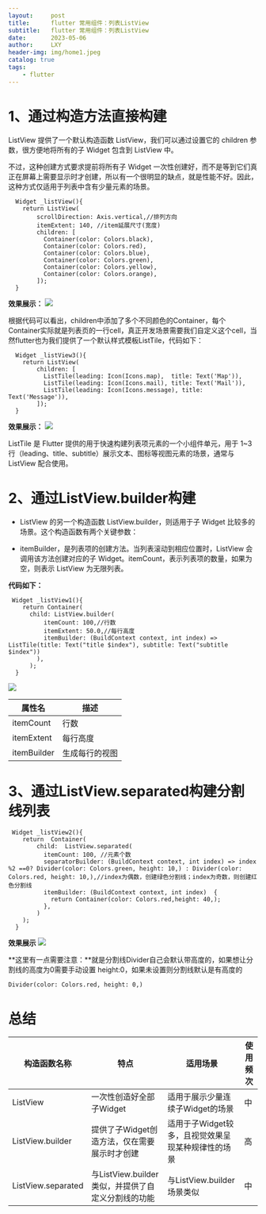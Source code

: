 ```yaml
---
layout:     post
title:      flutter 常用组件：列表ListView
subtitle:   flutter 常用组件：列表ListView
date:       2023-05-06
author:     LXY
header-img: img/home1.jpeg
catalog: true
tags:
    - flutter
---
```


# 1、通过构造方法直接构建
ListView 提供了一个默认构造函数 ListView，我们可以通过设置它的 children 参数，很方便地将所有的子 Widget 包含到 ListView 中。

不过，这种创建方式要求提前将所有子 Widget 一次性创建好，而不是等到它们真正在屏幕上需要显示时才创建，所以有一个很明显的缺点，就是性能不好。因此，这种方式仅适用于列表中含有少量元素的场景。

```
  Widget _listView(){
    return ListView(
        scrollDirection: Axis.vertical,//排列方向
        itemExtent: 140, //item延展尺寸(宽度)
        children: [
          Container(color: Colors.black),
          Container(color: Colors.red),
          Container(color: Colors.blue),
          Container(color: Colors.green),
          Container(color: Colors.yellow),
          Container(color: Colors.orange),
        ]);
  }
```
**效果展示：**
![](https://images.xiaozhuanlan.com/photo/2022/9efd9aac3a7810d7590d16025bdcf7db.png)

根据代码可以看出，children中添加了多个不同颜色的Container，每个Container实际就是列表页的一行cell，真正开发场景需要我们自定义这个cell，当然flutter也为我们提供了一个默认样式模板ListTile，代码如下：

```
  Widget _listView3(){
    return ListView(
        children: [
          ListTile(leading: Icon(Icons.map),  title: Text('Map')),
          ListTile(leading: Icon(Icons.mail), title: Text('Mail')),
          ListTile(leading: Icon(Icons.message), title: Text('Message')),
        ]);
  }
```
**效果展示：**
![](https://images.xiaozhuanlan.com/photo/2022/1111573391b065097ca7995b0dbb8ae8.png)

ListTile 是 Flutter 提供的用于快速构建列表项元素的一个小组件单元，用于 1~3 行（leading、title、subtitle）展示文本、图标等视图元素的场景，通常与 ListView 配合使用。


# 2、通过ListView.builder构建

- ListView 的另一个构造函数 ListView.builder，则适用于子 Widget 比较多的场景。这个构造函数有两个关键参数：

- itemBuilder，是列表项的创建方法。当列表滚动到相应位置时，ListView 会调用该方法创建对应的子 Widget。itemCount，表示列表项的数量，如果为空，则表示 ListView 为无限列表。

**代码如下：**
```
 Widget _listView1(){
    return Container(
      child: ListView.builder(
          itemCount: 100,//行数
          itemExtent: 50.0,//每行高度
          itemBuilder: (BuildContext context, int index) => ListTile(title: Text("title $index"), subtitle: Text("subtitle $index"))
        ),
      );
  }
```
![](https://images.xiaozhuanlan.com/photo/2022/cb2e496e517381ae7c0933d5a047cdaa.png)


|属性名|描述|
|--|--|
|itemCount| 行数|
|itemExtent|每行高度|
|itemBuilder|生成每行的视图|

# 3、通过ListView.separated构建分割线列表

```
 Widget _listView2(){
    return  Container(
        child:  ListView.separated(
          itemCount: 100, //元素个数
          separatorBuilder: (BuildContext context, int index) => index %2 ==0? Divider(color: Colors.green, height: 10,) : Divider(color: Colors.red, height: 10,),//index为偶数，创建绿色分割线；index为奇数，则创建红色分割线
          itemBuilder: (BuildContext context, int index)  {
            return Container(color: Colors.red,height: 40,);
          },
        )
    );
  }
```
**效果展示**
![](https://images.xiaozhuanlan.com/photo/2022/1da7c2d2a72a8420a78e95c8c5f1dbf9.png)

**这里有一点需要注意：**就是分割线Divider自己会默认带高度的，如果想让分割线的高度为0需要手动设置  height:0，如果未设置则分割线默认是有高度的

```
Divider(color: Colors.red, height: 0,)
```

# 总结
|构造函数名称|特点|适用场景|使用频次|
|--|--|--|--|
|ListView|一次性创造好全部子Widget|适用于展示少量连续子Widget的场景|中|
|ListView.builder|提供了子Widget创造方法，仅在需要展示时才创建|适用于子Widget较多，且视觉效果呈现某种规律性的场景|高|
|ListView.separated|与ListView.builder类似，并提供了自定义分割线的功能|与ListView.builder场景类似|中|


